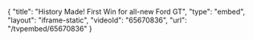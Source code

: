 {
    "title": "History Made! First Win for all-new Ford GT",
    "type": "embed",
    "layout": "iframe-static",
    "videoId": "65670836",
    "url": "\/tvpembed\/65670836"
}